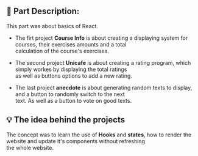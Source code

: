 ## :page_with_curl: **Part Description:**

This part was about basics of React.<br>

- The firt project **Course Info** is about creating a displaying system for courses, their exercises amounts and a total<br>
calculation of the course's exercises.

- The second project **Unicafe** is about creating a rating program, which simply workes by displaying the total ratings<br>
as well as buttons options to add a new rating.

- The last project **anecdote** is about generating random texts to display, and a button to randomly switch to the next<br>
text. As well as a button to vote on good texts.

## :bulb: **The idea behind the projects**

The concept was to learn the use of **Hooks** and **states**, how to render the website and update it's components without refreshing<br>
the whole website.
